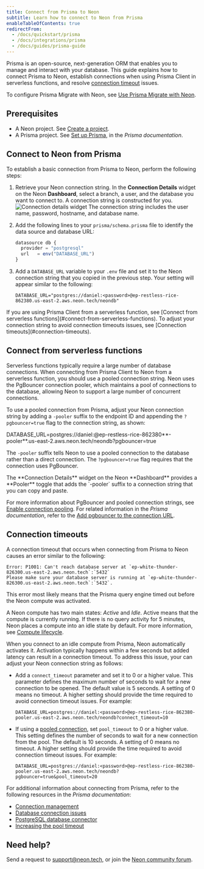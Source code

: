 ```yaml
---
title: Connect from Prisma to Neon
subtitle: Learn how to connect to Neon from Prisma
enableTableOfContents: true
redirectFrom:
  - /docs/quickstart/prisma
  - /docs/integrations/prisma
  - /docs/guides/prisma-guide
---
```


Prisma is an open-source, next-generation ORM that enables you to manage and interact with your database. This guide explains how to connect Prisma to Neon, establish connections when using Prisma Client in serverless functions, and resolve [connection timeout](#connection-timeouts) issues.

To configure Prisma Migrate with Neon, see [Use Prisma Migrate with Neon](/docs/guides/prisma-migrate).

## Prerequisites

- A Neon project. See [Create a project](/docs/manage/projects#create-a-project).
- A Prisma project. See [Set up Prisma](https://www.prisma.io/docs/getting-started/setup-prisma), in the _Prisma documentation_.

## Connect to Neon from Prisma

To establish a basic connection from Prisma to Neon, perform the following steps:

1. Retrieve your Neon connection string. In the **Connection Details** widget on the Neon **Dashboard**, select a branch, a user, and the database you want to connect to. A connection string is constructed for you.
  ![Connection details widget](/docs/guides/connection_details.png)
  The connection string includes the user name, password, hostname, and database name.

2. Add the following lines to your `prisma/schema.prisma` file to identify the data source and database URL:

   ```typescript
   datasource db {
     provider = "postgresql"
     url   = env("DATABASE_URL")
   }
   ```

3. Add a `DATABASE_URL` variable to your `.env` file and set it to the Neon connection string that you copied in the previous step. Your setting will appear similar to the following:

   ```text
   DATABASE_URL="postgres://daniel:<password>@ep-restless-rice-862380.us-east-2.aws.neon.tech/neondb"
   ```

<Admonition type="important">
If you are using Prisma Client from a serverless function, see [Connect from serverless functions](#connect-from-serverless-functions). To adjust your connection string to avoid connection timeouts issues, see [Connection timeouts](#connection-timeouts).
</Admonition>

## Connect from serverless functions

Serverless functions typically require a large number of database connections. When connecting from Prisma Client to Neon from a serverless function, you should use a pooled connection string. Neon uses the PgBouncer connection pooler, which maintains a pool of connections to the database, allowing Neon to support a large number of concurrent connections.

To use a pooled connection from Prisma, adjust your Neon connection string by adding a `-pooler` suffix to the endpoint ID and appending the `?pgbouncer=true` flag to the connection string, as shown:

DATABASE_URL=postgres://daniel:<password>@ep-restless-rice-862380**-pooler**.us-east-2.aws.neon.tech/neondb?pgbouncer=true

The `-pooler` suffix tells Neon to use a pooled connection to the database rather than a direct connection. The `?pgbouncer=true` flag requires that the connection uses PgBouncer.

<Admonition type="info">
The **Connection Details** widget on the Neon **Dashboard** provides a **Pooler** toggle that adds the `-pooler` suffix to a connection string that you can copy and paste.
</Admonition>

For more information about PgBouncer and pooled connection strings, see [Enable connection pooling](/docs/connect/connection-pooling#enable-connection-pooling). For related information in the _Prisma documentation_, refer to the [Add pgbouncer to the connection URL](https://www.prisma.io/docs/guides/performance-and-optimization/connection-management/configure-pg-bouncer#add-pgbouncer-to-the-connection-url).

## Connection timeouts

A connection timeout that occurs when connecting from Prisma to Neon causes an error similar to the following:

```text
Error: P1001: Can't reach database server at `ep-white-thunder-826300.us-east-2.aws.neon.tech`:`5432`
Please make sure your database server is running at `ep-white-thunder-826300.us-east-2.aws.neon.tech`:`5432`.
```

This error most likely means that the Prisma query engine timed out before the Neon compute was activated.

A Neon compute has two main states: _Active_ and _Idle_. Active means that the compute is currently running. If there is no query activity for 5 minutes, Neon places a compute into an idle state by default. For more information, see [Compute lifecycle](/docs/introduction/compute-lifecycle/).

When you connect to an idle compute from Prisma, Neon automatically activates it. Activation typically happens within a few seconds but added latency can result in a connection timeout. To address this issue, your can adjust your Neon connection string as follows:

- Add a `connect_timeout` parameter and set it to 0 or a higher value. This parameter defines the maximum number of seconds to wait for a new connection to be opened. The default value is 5 seconds. A setting of 0 means no timeout. A higher setting should provide the time required to avoid connection timeout issues. For example:

  ```text
  DATABASE_URL=postgres://daniel:<password>@ep-restless-rice-862380-pooler.us-east-2.aws.neon.tech/neondb?connect_timeout=10
  ```

- If using a [pooled connection](/docs/connect/connection-pooling), set `pool_timeout` to 0 or a higher value. This setting defines the number of seconds to wait for a new connection from the pool. The default is 10 seconds. A setting of 0 means no timeout. A higher setting should provide the time required to avoid connection timeout issues. For example:

  ```text
  DATABASE_URL=postgres://daniel:<password>@ep-restless-rice-862380-pooler.us-east-2.aws.neon.tech/neondb?pgbouncer=true&pool_timeout=20
  ```

For additional information about connecting from Prisma, refer to the following resources in the _Prisma documentation_:

- [Connection management](https://www.prisma.io/docs/guides/performance-and-optimization/connection-management)
- [Database connection issues](https://www.prisma.io/dataguide/managing-databases/database-troubleshooting#database-connection-issues)
- [PostgreSQL database connector](https://www.prisma.io/docs/concepts/database-connectors/postgresql)
- [Increasing the pool timeout](https://www.prisma.io/docs/guides/performance-and-optimization/connection-management#increasing-the-pool-timeout)

## Need help?

Send a request to [support@neon.tech](mailto:support@neon.tech), or join the [Neon community forum](https://community.neon.tech/).
